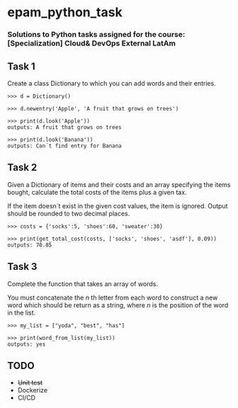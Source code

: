 # epam_python_task
### Solutions to Python tasks assigned for the course: [Specialization] Cloud&amp; DevOps External LatAm



## Task 1

Create a class Dictionary to which you can add words and their entries.
```
>>> d = Dictionary()

>>> d.newentry('Apple', 'A fruit that grows on trees')

>>> print(d.look('Apple'))
outputs: A fruit that grows on trees

>>> print(d.look('Banana'))
outputs: Can´t find entry for Banana
```


## Task 2

Given a Dictionary of items and their costs and an array specifying the items bought, calculate the total costs of the items plus a given tax.

If the item doesn´t exist in the given cost values, the item is ignored.
Output should be rounded to two decimal places.

```
>>> costs = {'socks':5, 'shoes':60, 'sweater':30}

>>> print(get_total_cost(costs, ['socks', 'shoes', 'asdf'], 0.09))
outputs: 70.85
```


## Task 3

Complete the function that takes an array of words.

You must concatenate the *n* th letter from each word to construct a new word which should be return as a string, where *n* is the position of the word in the list.

```
>>> my_list = ["yoda", "best", "has"]

>>> print(word_from_list(my_list))
outputs: yes
```


## TODO
- ~~Unit test~~
- Dockerize
- CI/CD
